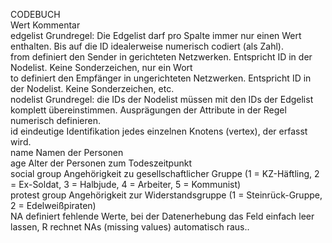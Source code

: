 CODEBUCH												
Wert	Kommentar											
edgelist	Grundregel: Die Edgelist darf pro Spalte immer nur einen Wert enthalten. Bis auf die ID idealerweise numerisch codiert (als Zahl).											
from	definiert den Sender in gerichteten Netzwerken. Entspricht ID in der Nodelist. Keine Sonderzeichen, nur ein Wort											
to	definiert den Empfänger in ungerichteten Netzwerken. Entspricht ID in der Nodelist. Keine Sonderzeichen, etc.											
nodelist	Grundregel: die IDs der Nodelist müssen mit den IDs der Edgelist komplett übereinstimmen. Ausprägungen der Attribute in der Regel numerisch definieren.											
id	eindeutige Identifikation jedes einzelnen Knotens (vertex), der erfasst wird.											
name	Namen der Personen											
age	Alter der Personen zum Todeszeitpunkt											
social group	Angehörigkeit zu gesellschaftlicher Gruppe (1 = KZ-Häftling, 2 = Ex-Soldat, 3 = Halbjude, 4 = Arbeiter, 5 = Kommunist)											
protest group	Angehörigkeit zur Widerstandsgruppe (1 = Steinrück-Gruppe, 2 = Edelweißpiraten)											
NA	definiert fehlende Werte, bei der Datenerhebung das Feld einfach leer lassen, R rechnet NAs (missing values) automatisch raus..											